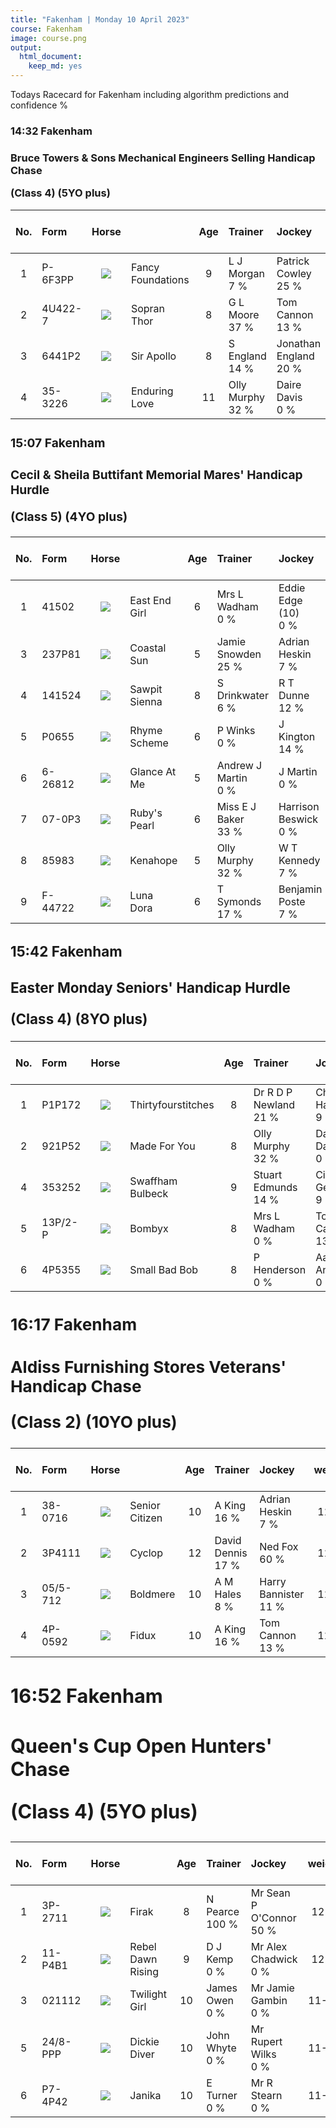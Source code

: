 ```yaml
---
title: "Fakenham | Monday 10 April 2023"
course: Fakenham
image: course.png
output:
  html_document:
    keep_md: yes
---
```





Todays Racecard for Fakenham including algorithm predictions and confidence %


<h3>  14:32 Fakenham <h3> 

Bruce Towers & Sons Mechanical Engineers Selling Handicap Chase 

(Class 4) (5YO plus) 

<div class="table-responsive"> 
<table class="racecard table table-hover" style="width: auto !important; margin-left: auto; margin-right: auto;">
 <thead>
  <tr>
   <th style="text-align:center;"> No. </th>
   <th style="text-align:left;"> Form </th>
   <th style="text-align:center;"> Horse </th>
   <th style="text-align:left;">  </th>
   <th style="text-align:center;"> Age </th>
   <th style="text-align:left;"> Trainer </th>
   <th style="text-align:left;"> Jockey </th>
   <th style="text-align:center;"> weight </th>
   <th style="text-align:center;"> OR <br> DSLR </th>
   <th style="text-align:center;"> VDW <br> Alt VDW </th>
   <th style="text-align:center;"> Pred Score </th>
   <th style="text-align:center;"> Predicted Position </th>
   <th style="text-align:center;"> Win % </th>
   <th style="text-align:center;"> ew probability </th>
   <th style="text-align:center;"> ew preference </th>
   <th style="text-align:center;"> Odds </th>
  </tr>
 </thead>
<tbody>
  <tr>
   <td style="text-align:center;width: 65px; "> 1 </td>
   <td style="text-align:left;"> P-6F3PP </td>
   <td style="text-align:center;width: 40px; ">  <html><body><img src="https://www.attheraces.com/images/silks/20230410/20230410fkn143201.png?v=2"></body></html>
</td>
   <td style="text-align:left;"> Fancy Foundations </td>
   <td style="text-align:center;"> 9 </td>
   <td style="text-align:left;"> L J Morgan <br> <div class="badge rounded-pill cool "> 7 % <div> </div>
</div>
</td>
   <td style="text-align:left;"> Patrick Cowley  <br> <div class="badge rounded-pill hot "> 25 % <div> </div>
</div>
</td>
   <td style="text-align:center;"> 12-0 </td>
   <td style="text-align:center;"> 122 <br> 103 </td>
   <td style="text-align:center;"> 23 </td>
   <td style="text-align:center;"> 2.647 </td>
   <td style="text-align:center;"> 4 </td>
   <td style="text-align:center;"> <div class="progress" style="height:5px">     <div class="progress-bar rounded-3 bg-primary" role="progressbar" style="width: 0% " aria-valuenow="25" aria-valuemin="0" aria-valuemax="100"></div> </div> <br> 0% </td>
   <td style="text-align:center;"> 0.0556104 </td>
   <td style="text-align:center;"> 4 </td>
   <td style="text-align:center;"> 4.500 </td>
  </tr>
  <tr>
   <td style="text-align:center;width: 65px; "> 2 </td>
   <td style="text-align:left;"> 4U422-7 </td>
   <td style="text-align:center;width: 40px; ">  <html><body><img src="https://www.attheraces.com/images/silks/20230410/20230410fkn143202.png?v=2"></body></html>
</td>
   <td style="text-align:left;"> Sopran Thor </td>
   <td style="text-align:center;"> 8 </td>
   <td style="text-align:left;"> G L Moore <br> <div class="badge rounded-pill hot "> 37 % <div> </div>
</div>
</td>
   <td style="text-align:left;"> Tom Cannon <br> <div class="badge rounded-pill average "> 13 % <div> </div>
</div>
</td>
   <td style="text-align:center;"> 11-10 </td>
   <td style="text-align:center;"> 118 <br> 93 </td>
   <td style="text-align:center;"> 11 </td>
   <td style="text-align:center;"> 0.124 </td>
   <td style="text-align:center;"> 2 </td>
   <td style="text-align:center;"> <div class="progress" style="height:5px">     <div class="progress-bar rounded-3 bg-primary" role="progressbar" style="width: 0% " aria-valuenow="25" aria-valuemin="0" aria-valuemax="100"></div> </div> <br> 0% </td>
   <td style="text-align:center;"> 0.2772289 </td>
   <td style="text-align:center;"> 2 </td>
   <td style="text-align:center;"> 1.250 </td>
  </tr>
  <tr>
   <td style="text-align:center;width: 65px; "> 3 </td>
   <td style="text-align:left;"> 6441P2 </td>
   <td style="text-align:center;width: 40px; ">  <html><body><img src="https://www.attheraces.com/images/silks/20230410/20230410fkn143203.png?v=2"></body></html>
</td>
   <td style="text-align:left;"> Sir Apollo </td>
   <td style="text-align:center;"> 8 </td>
   <td style="text-align:left;"> S England <br> <div class="badge rounded-pill average "> 14 % <div> </div>
</div>
</td>
   <td style="text-align:left;"> Jonathan England <br> <div class="badge rounded-pill average "> 20 % <div> </div>
</div>
</td>
   <td style="text-align:center;"> 10-2 </td>
   <td style="text-align:center;"> 96 <br> 18 </td>
   <td style="text-align:center;"> 13 </td>
   <td style="text-align:center;"> -3.271 </td>
   <td style="text-align:center;"> 1 </td>
   <td style="text-align:center;"> <div class="progress" style="height:5px">     <div class="progress-bar rounded-3 bg-primary" role="progressbar" style="width: 100% " aria-valuenow="25" aria-valuemin="0" aria-valuemax="100"></div> </div> <br> 100% </td>
   <td style="text-align:center;"> 0.3192429 </td>
   <td style="text-align:center;"> 1 </td>
   <td style="text-align:center;"> 2.500 </td>
  </tr>
  <tr>
   <td style="text-align:center;width: 65px; "> 4 </td>
   <td style="text-align:left;"> 35-3226 </td>
   <td style="text-align:center;width: 40px; ">  <html><body><img src="https://www.attheraces.com/images/silks/20230410/20230410fkn143204.png?v=2"></body></html>
</td>
   <td style="text-align:left;"> Enduring Love </td>
   <td style="text-align:center;"> 11 </td>
   <td style="text-align:left;"> Olly Murphy <br> <div class="badge rounded-pill hot "> 32 % <div> </div>
</div>
</td>
   <td style="text-align:left;"> Daire Davis  <br> <div class="badge rounded-pill cool "> 0 % <div> </div>
</div>
</td>
   <td style="text-align:center;"> 10-2 </td>
   <td style="text-align:center;"> 96 <br> 26 </td>
   <td style="text-align:center;"> 10 </td>
   <td style="text-align:center;"> 0.394 </td>
   <td style="text-align:center;"> 3 </td>
   <td style="text-align:center;"> <div class="progress" style="height:5px">     <div class="progress-bar rounded-3 bg-primary" role="progressbar" style="width: 0% " aria-valuenow="25" aria-valuemin="0" aria-valuemax="100"></div> </div> <br> 0% </td>
   <td style="text-align:center;"> 0.0910507 </td>
   <td style="text-align:center;"> 3 </td>
   <td style="text-align:center;"> 3.333 </td>
  </tr>
</tbody>
</table><div>
<h3>  15:07 Fakenham <h3> 

Cecil & Sheila Buttifant Memorial Mares' Handicap Hurdle 

(Class 5) (4YO plus) 

<div class="table-responsive"> 
<table class="racecard table table-hover" style="width: auto !important; margin-left: auto; margin-right: auto;">
 <thead>
  <tr>
   <th style="text-align:center;"> No. </th>
   <th style="text-align:left;"> Form </th>
   <th style="text-align:center;"> Horse </th>
   <th style="text-align:left;">  </th>
   <th style="text-align:center;"> Age </th>
   <th style="text-align:left;"> Trainer </th>
   <th style="text-align:left;"> Jockey </th>
   <th style="text-align:center;"> weight </th>
   <th style="text-align:center;"> OR <br> DSLR </th>
   <th style="text-align:center;"> VDW <br> Alt VDW </th>
   <th style="text-align:center;"> Pred Score </th>
   <th style="text-align:center;"> Predicted Position </th>
   <th style="text-align:center;"> Win % </th>
   <th style="text-align:center;"> ew probability </th>
   <th style="text-align:center;"> ew preference </th>
   <th style="text-align:center;"> Odds </th>
  </tr>
 </thead>
<tbody>
  <tr>
   <td style="text-align:center;width: 65px; "> 1 </td>
   <td style="text-align:left;"> 41502 </td>
   <td style="text-align:center;width: 40px; ">  <html><body><img src="https://www.attheraces.com/images/silks/20230410/20230410fkn150701.png?v=2"></body></html>
</td>
   <td style="text-align:left;"> East End Girl </td>
   <td style="text-align:center;"> 6 </td>
   <td style="text-align:left;"> Mrs L Wadham <br> <div class="badge rounded-pill cool "> 0 % <div> </div>
</div>
</td>
   <td style="text-align:left;"> Eddie Edge (10) <br> <div class="badge rounded-pill cool "> 0 % <div> </div>
</div>
</td>
   <td style="text-align:center;"> 12-0 </td>
   <td style="text-align:center;"> 99 <br> 20 </td>
   <td style="text-align:center;"> 17 </td>
   <td style="text-align:center;"> -2.274 </td>
   <td style="text-align:center;"> 4 </td>
   <td style="text-align:center;"> <div class="progress" style="height:5px">     <div class="progress-bar rounded-3 bg-primary" role="progressbar" style="width: 2.5% " aria-valuenow="25" aria-valuemin="0" aria-valuemax="100"></div> </div> <br> 2.5% </td>
   <td style="text-align:center;"> 0.1453201 </td>
   <td style="text-align:center;"> 4 </td>
   <td style="text-align:center;"> 4.500 </td>
  </tr>
  <tr>
   <td style="text-align:center;width: 65px; "> 3 </td>
   <td style="text-align:left;"> 237P81 </td>
   <td style="text-align:center;width: 40px; ">  <html><body><img src="https://www.attheraces.com/images/silks/20230410/20230410fkn150703.png?v=2"></body></html>
</td>
   <td style="text-align:left;"> Coastal Sun </td>
   <td style="text-align:center;"> 5 </td>
   <td style="text-align:left;"> Jamie Snowden <br> <div class="badge rounded-pill hot "> 25 % <div> </div>
</div>
</td>
   <td style="text-align:left;"> Adrian Heskin <br> <div class="badge rounded-pill cool "> 7 % <div> </div>
</div>
</td>
   <td style="text-align:center;"> 11-4 </td>
   <td style="text-align:center;"> 89 <br> 131 </td>
   <td style="text-align:center;"> 19 </td>
   <td style="text-align:center;"> -2.430 </td>
   <td style="text-align:center;"> 2 </td>
   <td style="text-align:center;"> <div class="progress" style="height:5px">     <div class="progress-bar rounded-3 bg-primary" role="progressbar" style="width: 2% " aria-valuenow="25" aria-valuemin="0" aria-valuemax="100"></div> </div> <br> 2% </td>
   <td style="text-align:center;"> 0.0776661 </td>
   <td style="text-align:center;"> 5 </td>
   <td style="text-align:center;"> 9.000 </td>
  </tr>
  <tr>
   <td style="text-align:center;width: 65px; "> 4 </td>
   <td style="text-align:left;"> 141524 </td>
   <td style="text-align:center;width: 40px; ">  <html><body><img src="https://www.attheraces.com/images/silks/20230410/20230410fkn150704.png?v=2"></body></html>
</td>
   <td style="text-align:left;"> Sawpit Sienna </td>
   <td style="text-align:center;"> 8 </td>
   <td style="text-align:left;"> S Drinkwater <br> <div class="badge rounded-pill cool "> 6 % <div> </div>
</div>
</td>
   <td style="text-align:left;"> R T Dunne <br> <div class="badge rounded-pill average "> 12 % <div> </div>
</div>
</td>
   <td style="text-align:center;"> 11-4 </td>
   <td style="text-align:center;"> 89 <br> 15 </td>
   <td style="text-align:center;"> 11 </td>
   <td style="text-align:center;"> -2.330 </td>
   <td style="text-align:center;"> 3 </td>
   <td style="text-align:center;"> <div class="progress" style="height:5px">     <div class="progress-bar rounded-3 bg-primary" role="progressbar" style="width: 6% " aria-valuenow="25" aria-valuemin="0" aria-valuemax="100"></div> </div> <br> 6% </td>
   <td style="text-align:center;"> 0.1737901 </td>
   <td style="text-align:center;"> 2 </td>
   <td style="text-align:center;"> 3.500 </td>
  </tr>
  <tr>
   <td style="text-align:center;width: 65px; "> 5 </td>
   <td style="text-align:left;"> P0655 </td>
   <td style="text-align:center;width: 40px; ">  <html><body><img src="https://www.attheraces.com/images/silks/20230410/20230410fkn150705.png?v=2"></body></html>
</td>
   <td style="text-align:left;"> Rhyme Scheme </td>
   <td style="text-align:center;"> 6 </td>
   <td style="text-align:left;"> P Winks <br> <div class="badge rounded-pill cool "> 0 % <div> </div>
</div>
</td>
   <td style="text-align:left;"> J Kington <br> <div class="badge rounded-pill average "> 14 % <div> </div>
</div>
</td>
   <td style="text-align:center;"> 11-3 </td>
   <td style="text-align:center;"> 88 <br> 24 </td>
   <td style="text-align:center;"> 16 </td>
   <td style="text-align:center;"> -0.976 </td>
   <td style="text-align:center;"> 7 </td>
   <td style="text-align:center;"> <div class="progress" style="height:5px">     <div class="progress-bar rounded-3 bg-primary" role="progressbar" style="width: 7% " aria-valuenow="25" aria-valuemin="0" aria-valuemax="100"></div> </div> <br> 7% </td>
   <td style="text-align:center;"> 0.0248228 </td>
   <td style="text-align:center;"> 8 </td>
   <td style="text-align:center;"> 22.000 </td>
  </tr>
  <tr>
   <td style="text-align:center;width: 65px; "> 6 </td>
   <td style="text-align:left;"> 6-26812 </td>
   <td style="text-align:center;width: 40px; ">  <html><body><img src="https://www.attheraces.com/images/silks/20230410/20230410fkn150706.png?v=2"></body></html>
</td>
   <td style="text-align:left;"> Glance At Me </td>
   <td style="text-align:center;"> 5 </td>
   <td style="text-align:left;"> Andrew J Martin <br> <div class="badge rounded-pill cool "> 0 % <div> </div>
</div>
</td>
   <td style="text-align:left;"> J Martin  <br> <div class="badge rounded-pill cool "> 0 % <div> </div>
</div>
</td>
   <td style="text-align:center;"> 10-11 </td>
   <td style="text-align:center;"> 82 <br> 35 </td>
   <td style="text-align:center;"> 11 </td>
   <td style="text-align:center;"> -0.771 </td>
   <td style="text-align:center;"> 8 </td>
   <td style="text-align:center;"> <div class="progress" style="height:5px">     <div class="progress-bar rounded-3 bg-primary" role="progressbar" style="width: 0% " aria-valuenow="25" aria-valuemin="0" aria-valuemax="100"></div> </div> <br> 0% </td>
   <td style="text-align:center;"> 0.2897080 </td>
   <td style="text-align:center;"> 1 </td>
   <td style="text-align:center;"> 3.000 </td>
  </tr>
  <tr>
   <td style="text-align:center;width: 65px; "> 7 </td>
   <td style="text-align:left;"> 07-0P3 </td>
   <td style="text-align:center;width: 40px; ">  <html><body><img src="https://www.attheraces.com/images/silks/20230410/20230410fkn150707.png?v=2"></body></html>
</td>
   <td style="text-align:left;"> Ruby's Pearl </td>
   <td style="text-align:center;"> 6 </td>
   <td style="text-align:left;"> Miss E J Baker <br> <div class="badge rounded-pill hot "> 33 % <div> </div>
</div>
</td>
   <td style="text-align:left;"> Harrison Beswick  <br> <div class="badge rounded-pill cool "> 0 % <div> </div>
</div>
</td>
   <td style="text-align:center;"> 10-11 </td>
   <td style="text-align:center;"> 82 <br> 35 </td>
   <td style="text-align:center;"> 23 </td>
   <td style="text-align:center;"> -1.651 </td>
   <td style="text-align:center;"> 6 </td>
   <td style="text-align:center;"> <div class="progress" style="height:5px">     <div class="progress-bar rounded-3 bg-primary" role="progressbar" style="width: 0.5% " aria-valuenow="25" aria-valuemin="0" aria-valuemax="100"></div> </div> <br> 0.5% </td>
   <td style="text-align:center;"> 0.0739351 </td>
   <td style="text-align:center;"> 6 </td>
   <td style="text-align:center;"> 11.000 </td>
  </tr>
  <tr>
   <td style="text-align:center;width: 65px; "> 8 </td>
   <td style="text-align:left;"> 85983 </td>
   <td style="text-align:center;width: 40px; ">  <html><body><img src="https://www.attheraces.com/images/silks/20230410/20230410fkn150708.png?v=2"></body></html>
</td>
   <td style="text-align:left;"> Kenahope </td>
   <td style="text-align:center;"> 5 </td>
   <td style="text-align:left;"> Olly Murphy <br> <div class="badge rounded-pill hot "> 32 % <div> </div>
</div>
</td>
   <td style="text-align:left;"> W T Kennedy <br> <div class="badge rounded-pill cool "> 7 % <div> </div>
</div>
</td>
   <td style="text-align:center;"> 10-8 </td>
   <td style="text-align:center;"> 79 <br> 17 </td>
   <td style="text-align:center;"> 20 </td>
   <td style="text-align:center;"> -3.895 </td>
   <td style="text-align:center;"> 1 </td>
   <td style="text-align:center;"> <div class="progress" style="height:5px">     <div class="progress-bar rounded-3 bg-primary" role="progressbar" style="width: 73% " aria-valuenow="25" aria-valuemin="0" aria-valuemax="100"></div> </div> <br> 73% </td>
   <td style="text-align:center;"> 0.0513826 </td>
   <td style="text-align:center;"> 7 </td>
   <td style="text-align:center;"> 12.000 </td>
  </tr>
  <tr>
   <td style="text-align:center;width: 65px; "> 9 </td>
   <td style="text-align:left;"> F-44722 </td>
   <td style="text-align:center;width: 40px; ">  <html><body><img src="https://www.attheraces.com/images/silks/20230410/20230410fkn150709.png?v=2"></body></html>
</td>
   <td style="text-align:left;"> Luna Dora </td>
   <td style="text-align:center;"> 6 </td>
   <td style="text-align:left;"> T Symonds <br> <div class="badge rounded-pill average "> 17 % <div> </div>
</div>
</td>
   <td style="text-align:left;"> Benjamin Poste <br> <div class="badge rounded-pill cool "> 7 % <div> </div>
</div>
</td>
   <td style="text-align:center;"> 10-4 </td>
   <td style="text-align:center;"> 75 <br> 164 </td>
   <td style="text-align:center;"> 11 </td>
   <td style="text-align:center;"> -2.212 </td>
   <td style="text-align:center;"> 5 </td>
   <td style="text-align:center;"> <div class="progress" style="height:5px">     <div class="progress-bar rounded-3 bg-primary" role="progressbar" style="width: 9% " aria-valuenow="25" aria-valuemin="0" aria-valuemax="100"></div> </div> <br> 9% </td>
   <td style="text-align:center;"> 0.1497453 </td>
   <td style="text-align:center;"> 3 </td>
   <td style="text-align:center;"> 3.333 </td>
  </tr>
</tbody>
</table><div>
<h3>  15:42 Fakenham <h3> 

Easter Monday Seniors' Handicap Hurdle 

(Class 4) (8YO plus) 

<div class="table-responsive"> 
<table class="racecard table table-hover" style="width: auto !important; margin-left: auto; margin-right: auto;">
 <thead>
  <tr>
   <th style="text-align:center;"> No. </th>
   <th style="text-align:left;"> Form </th>
   <th style="text-align:center;"> Horse </th>
   <th style="text-align:left;">  </th>
   <th style="text-align:center;"> Age </th>
   <th style="text-align:left;"> Trainer </th>
   <th style="text-align:left;"> Jockey </th>
   <th style="text-align:center;"> weight </th>
   <th style="text-align:center;"> OR <br> DSLR </th>
   <th style="text-align:center;"> VDW <br> Alt VDW </th>
   <th style="text-align:center;"> Pred Score </th>
   <th style="text-align:center;"> Predicted Position </th>
   <th style="text-align:center;"> Win % </th>
   <th style="text-align:center;"> ew probability </th>
   <th style="text-align:center;"> ew preference </th>
   <th style="text-align:center;"> Odds </th>
  </tr>
 </thead>
<tbody>
  <tr>
   <td style="text-align:center;width: 65px; "> 1 </td>
   <td style="text-align:left;"> P1P172 </td>
   <td style="text-align:center;width: 40px; ">  <html><body><img src="https://www.attheraces.com/images/silks/20230410/20230410fkn154201.png?v=2"></body></html>
</td>
   <td style="text-align:left;"> Thirtyfourstitches </td>
   <td style="text-align:center;"> 8 </td>
   <td style="text-align:left;"> Dr R D P Newland <br> <div class="badge rounded-pill hot "> 21 % <div> </div>
</div>
</td>
   <td style="text-align:left;"> Charlie Hammond <br> <div class="badge rounded-pill cool "> 9 % <div> </div>
</div>
</td>
   <td style="text-align:center;"> 12-2 </td>
   <td style="text-align:center;"> 122 <br> 14 </td>
   <td style="text-align:center;"> 10 </td>
   <td style="text-align:center;"> -1.562 </td>
   <td style="text-align:center;"> 1 </td>
   <td style="text-align:center;"> <div class="progress" style="height:5px">     <div class="progress-bar rounded-3 bg-primary" role="progressbar" style="width: 17% " aria-valuenow="25" aria-valuemin="0" aria-valuemax="100"></div> </div> <br> 17% </td>
   <td style="text-align:center;"> 0.6968865 </td>
   <td style="text-align:center;"> 1 </td>
   <td style="text-align:center;"> 1.4 </td>
  </tr>
  <tr>
   <td style="text-align:center;width: 65px; "> 2 </td>
   <td style="text-align:left;"> 921P52 </td>
   <td style="text-align:center;width: 40px; ">  <html><body><img src="https://www.attheraces.com/images/silks/20230410/20230410fkn154202.png?v=2"></body></html>
</td>
   <td style="text-align:left;"> Made For You </td>
   <td style="text-align:center;"> 8 </td>
   <td style="text-align:left;"> Olly Murphy <br> <div class="badge rounded-pill hot "> 32 % <div> </div>
</div>
</td>
   <td style="text-align:left;"> Daire Davis  <br> <div class="badge rounded-pill cool "> 0 % <div> </div>
</div>
</td>
   <td style="text-align:center;"> 12-2 </td>
   <td style="text-align:center;"> 122 <br> 20 </td>
   <td style="text-align:center;"> 17 </td>
   <td style="text-align:center;"> -0.447 </td>
   <td style="text-align:center;"> 4 </td>
   <td style="text-align:center;"> <div class="progress" style="height:5px">     <div class="progress-bar rounded-3 bg-primary" role="progressbar" style="width: 1% " aria-valuenow="25" aria-valuemin="0" aria-valuemax="100"></div> </div> <br> 1% </td>
   <td style="text-align:center;"> 0.0519845 </td>
   <td style="text-align:center;"> 4 </td>
   <td style="text-align:center;"> 5.5 </td>
  </tr>
  <tr>
   <td style="text-align:center;width: 65px; "> 4 </td>
   <td style="text-align:left;"> 353252 </td>
   <td style="text-align:center;width: 40px; ">  <html><body><img src="https://www.attheraces.com/images/silks/20230410/20230410fkn154204.png?v=2"></body></html>
</td>
   <td style="text-align:left;"> Swaffham Bulbeck </td>
   <td style="text-align:center;"> 9 </td>
   <td style="text-align:left;"> Stuart Edmunds <br> <div class="badge rounded-pill average "> 14 % <div> </div>
</div>
</td>
   <td style="text-align:left;"> Ciaran Gethings <br> <div class="badge rounded-pill cool "> 9 % <div> </div>
</div>
</td>
   <td style="text-align:center;"> 12-0 </td>
   <td style="text-align:center;"> 120 <br> 24 </td>
   <td style="text-align:center;"> 9 </td>
   <td style="text-align:center;"> -0.799 </td>
   <td style="text-align:center;"> 2 </td>
   <td style="text-align:center;"> <div class="progress" style="height:5px">     <div class="progress-bar rounded-3 bg-primary" role="progressbar" style="width: 2.5% " aria-valuenow="25" aria-valuemin="0" aria-valuemax="100"></div> </div> <br> 2.5% </td>
   <td style="text-align:center;"> 0.2210256 </td>
   <td style="text-align:center;"> 3 </td>
   <td style="text-align:center;"> 3.5 </td>
  </tr>
  <tr>
   <td style="text-align:center;width: 65px; "> 5 </td>
   <td style="text-align:left;"> 13P/2-P </td>
   <td style="text-align:center;width: 40px; ">  <html><body><img src="https://www.attheraces.com/images/silks/20230410/20230410fkn154205.png?v=2"></body></html>
</td>
   <td style="text-align:left;"> Bombyx </td>
   <td style="text-align:center;"> 8 </td>
   <td style="text-align:left;"> Mrs L Wadham <br> <div class="badge rounded-pill cool "> 0 % <div> </div>
</div>
</td>
   <td style="text-align:left;"> Tom Cannon <br> <div class="badge rounded-pill average "> 13 % <div> </div>
</div>
</td>
   <td style="text-align:center;"> 11-9 </td>
   <td style="text-align:center;"> 115 <br> 28 </td>
   <td style="text-align:center;"> 22 </td>
   <td style="text-align:center;"> 0.404 </td>
   <td style="text-align:center;"> 5 </td>
   <td style="text-align:center;"> <div class="progress" style="height:5px">     <div class="progress-bar rounded-3 bg-primary" role="progressbar" style="width: 27.5% " aria-valuenow="25" aria-valuemin="0" aria-valuemax="100"></div> </div> <br> 27.5% </td>
   <td style="text-align:center;"> 0.0424646 </td>
   <td style="text-align:center;"> 5 </td>
   <td style="text-align:center;"> 7.5 </td>
  </tr>
  <tr>
   <td style="text-align:center;width: 65px; "> 6 </td>
   <td style="text-align:left;"> 4P5355 </td>
   <td style="text-align:center;width: 40px; ">  <html><body><img src="https://www.attheraces.com/images/silks/20230410/20230410fkn154206.png?v=2"></body></html>
</td>
   <td style="text-align:left;"> Small Bad Bob </td>
   <td style="text-align:center;"> 8 </td>
   <td style="text-align:left;"> P Henderson <br> <div class="badge rounded-pill cool "> 0 % <div> </div>
</div>
</td>
   <td style="text-align:left;"> Aaron Anderson  <br> <div class="badge rounded-pill cool "> 0 % <div> </div>
</div>
</td>
   <td style="text-align:center;"> 11-1 </td>
   <td style="text-align:center;"> 107 <br> 44 </td>
   <td style="text-align:center;"> 13 </td>
   <td style="text-align:center;"> -0.460 </td>
   <td style="text-align:center;"> 3 </td>
   <td style="text-align:center;"> <div class="progress" style="height:5px">     <div class="progress-bar rounded-3 bg-primary" role="progressbar" style="width: 52% " aria-valuenow="25" aria-valuemin="0" aria-valuemax="100"></div> </div> <br> 52% </td>
   <td style="text-align:center;"> 0.2292752 </td>
   <td style="text-align:center;"> 2 </td>
   <td style="text-align:center;"> 3.5 </td>
  </tr>
</tbody>
</table><div>
<h3>  16:17 Fakenham <h3> 

Aldiss Furnishing Stores Veterans' Handicap Chase 

(Class 2) (10YO plus) 

<div class="table-responsive"> 
<table class="racecard table table-hover" style="width: auto !important; margin-left: auto; margin-right: auto;">
 <thead>
  <tr>
   <th style="text-align:center;"> No. </th>
   <th style="text-align:left;"> Form </th>
   <th style="text-align:center;"> Horse </th>
   <th style="text-align:left;">  </th>
   <th style="text-align:center;"> Age </th>
   <th style="text-align:left;"> Trainer </th>
   <th style="text-align:left;"> Jockey </th>
   <th style="text-align:center;"> weight </th>
   <th style="text-align:center;"> OR <br> DSLR </th>
   <th style="text-align:center;"> VDW <br> Alt VDW </th>
   <th style="text-align:center;"> Pred Score </th>
   <th style="text-align:center;"> Predicted Position </th>
   <th style="text-align:center;"> Win % </th>
   <th style="text-align:center;"> ew probability </th>
   <th style="text-align:center;"> ew preference </th>
   <th style="text-align:center;"> Odds </th>
  </tr>
 </thead>
<tbody>
  <tr>
   <td style="text-align:center;width: 65px; "> 1 </td>
   <td style="text-align:left;"> 38-0716 </td>
   <td style="text-align:center;width: 40px; ">  <html><body><img src="https://www.attheraces.com/images/silks/20230410/20230410fkn161701.png?v=2"></body></html>
</td>
   <td style="text-align:left;"> Senior Citizen </td>
   <td style="text-align:center;"> 10 </td>
   <td style="text-align:left;"> A King <br> <div class="badge rounded-pill average "> 16 % <div> </div>
</div>
</td>
   <td style="text-align:left;"> Adrian Heskin <br> <div class="badge rounded-pill cool "> 7 % <div> </div>
</div>
</td>
   <td style="text-align:center;"> 11-8 </td>
   <td style="text-align:center;"> 137 <br> 57 </td>
   <td style="text-align:center;"> 14 </td>
   <td style="text-align:center;"> 1.495 </td>
   <td style="text-align:center;"> 3 </td>
   <td style="text-align:center;"> <div class="progress" style="height:5px">     <div class="progress-bar rounded-3 bg-primary" role="progressbar" style="width: 0% " aria-valuenow="25" aria-valuemin="0" aria-valuemax="100"></div> </div> <br> 0% </td>
   <td style="text-align:center;"> 0.0772540 </td>
   <td style="text-align:center;"> 4 </td>
   <td style="text-align:center;"> 4.5 </td>
  </tr>
  <tr>
   <td style="text-align:center;width: 65px; "> 2 </td>
   <td style="text-align:left;"> 3P4111 </td>
   <td style="text-align:center;width: 40px; ">  <html><body><img src="https://www.attheraces.com/images/silks/20230410/20230410fkn161702.png?v=2"></body></html>
</td>
   <td style="text-align:left;"> Cyclop </td>
   <td style="text-align:center;"> 12 </td>
   <td style="text-align:left;"> David Dennis <br> <div class="badge rounded-pill average "> 17 % <div> </div>
</div>
</td>
   <td style="text-align:left;"> Ned Fox  <br> <div class="badge rounded-pill hot "> 60 % <div> </div>
</div>
</td>
   <td style="text-align:center;"> 11-7 </td>
   <td style="text-align:center;"> 136 <br> 16 </td>
   <td style="text-align:center;"> 3 </td>
   <td style="text-align:center;"> -2.060 </td>
   <td style="text-align:center;"> 1 </td>
   <td style="text-align:center;"> <div class="progress" style="height:5px">     <div class="progress-bar rounded-3 bg-primary" role="progressbar" style="width: 100% " aria-valuenow="25" aria-valuemin="0" aria-valuemax="100"></div> </div> <br> 100% </td>
   <td style="text-align:center;"> 0.4904203 </td>
   <td style="text-align:center;"> 1 </td>
   <td style="text-align:center;"> 2.4 </td>
  </tr>
  <tr>
   <td style="text-align:center;width: 65px; "> 3 </td>
   <td style="text-align:left;"> 05/5-712 </td>
   <td style="text-align:center;width: 40px; ">  <html><body><img src="https://www.attheraces.com/images/silks/20230410/20230410fkn161703.png?v=2"></body></html>
</td>
   <td style="text-align:left;"> Boldmere </td>
   <td style="text-align:center;"> 10 </td>
   <td style="text-align:left;"> A M Hales <br> <div class="badge rounded-pill cool "> 8 % <div> </div>
</div>
</td>
   <td style="text-align:left;"> Harry Bannister <br> <div class="badge rounded-pill average "> 11 % <div> </div>
</div>
</td>
   <td style="text-align:center;"> 11-6 </td>
   <td style="text-align:center;"> 135 <br> 16 </td>
   <td style="text-align:center;"> 10 </td>
   <td style="text-align:center;"> 2.020 </td>
   <td style="text-align:center;"> 4 </td>
   <td style="text-align:center;"> <div class="progress" style="height:5px">     <div class="progress-bar rounded-3 bg-primary" role="progressbar" style="width: 0% " aria-valuenow="25" aria-valuemin="0" aria-valuemax="100"></div> </div> <br> 0% </td>
   <td style="text-align:center;"> 0.1032069 </td>
   <td style="text-align:center;"> 3 </td>
   <td style="text-align:center;"> 2.0 </td>
  </tr>
  <tr>
   <td style="text-align:center;width: 65px; "> 4 </td>
   <td style="text-align:left;"> 4P-0592 </td>
   <td style="text-align:center;width: 40px; ">  <html><body><img src="https://www.attheraces.com/images/silks/20230410/20230410fkn161704.png?v=2"></body></html>
</td>
   <td style="text-align:left;"> Fidux </td>
   <td style="text-align:center;"> 10 </td>
   <td style="text-align:left;"> A King <br> <div class="badge rounded-pill average "> 16 % <div> </div>
</div>
</td>
   <td style="text-align:left;"> Tom Cannon <br> <div class="badge rounded-pill average "> 13 % <div> </div>
</div>
</td>
   <td style="text-align:center;"> 11-2 </td>
   <td style="text-align:center;"> 131 <br> 47 </td>
   <td style="text-align:center;"> 16 </td>
   <td style="text-align:center;"> -1.053 </td>
   <td style="text-align:center;"> 2 </td>
   <td style="text-align:center;"> <div class="progress" style="height:5px">     <div class="progress-bar rounded-3 bg-primary" role="progressbar" style="width: 0% " aria-valuenow="25" aria-valuemin="0" aria-valuemax="100"></div> </div> <br> 0% </td>
   <td style="text-align:center;"> 0.2473250 </td>
   <td style="text-align:center;"> 2 </td>
   <td style="text-align:center;"> 2.4 </td>
  </tr>
</tbody>
</table><div>
<h3>  16:52 Fakenham <h3> 

Queen's Cup Open Hunters' Chase 

(Class 4) (5YO plus) 

<div class="table-responsive"> 
<table class="racecard table table-hover" style="width: auto !important; margin-left: auto; margin-right: auto;">
 <thead>
  <tr>
   <th style="text-align:center;"> No. </th>
   <th style="text-align:left;"> Form </th>
   <th style="text-align:center;"> Horse </th>
   <th style="text-align:left;">  </th>
   <th style="text-align:center;"> Age </th>
   <th style="text-align:left;"> Trainer </th>
   <th style="text-align:left;"> Jockey </th>
   <th style="text-align:center;"> weight </th>
   <th style="text-align:center;"> OR <br> DSLR </th>
   <th style="text-align:center;"> VDW <br> Alt VDW </th>
   <th style="text-align:center;"> Pred Score </th>
   <th style="text-align:center;"> Predicted Position </th>
   <th style="text-align:center;"> Win % </th>
   <th style="text-align:center;"> ew probability </th>
   <th style="text-align:center;"> ew preference </th>
   <th style="text-align:center;"> Odds </th>
  </tr>
 </thead>
<tbody>
  <tr>
   <td style="text-align:center;width: 65px; "> 1 </td>
   <td style="text-align:left;"> 3P-2711 </td>
   <td style="text-align:center;width: 40px; ">  <html><body><img src="https://www.attheraces.com/images/silks/20230410/20230410fkn165201.png?v=2"></body></html>
</td>
   <td style="text-align:left;"> Firak </td>
   <td style="text-align:center;"> 8 </td>
   <td style="text-align:left;"> N Pearce <br> <div class="badge rounded-pill hot "> 100 % <div> </div>
</div>
</td>
   <td style="text-align:left;"> Mr Sean P O'Connor  <br> <div class="badge rounded-pill hot "> 50 % <div> </div>
</div>
</td>
   <td style="text-align:center;"> 12-2 </td>
   <td style="text-align:center;"> 119 <br> 11 </td>
   <td style="text-align:center;"> 9 </td>
   <td style="text-align:center;"> -2.243 </td>
   <td style="text-align:center;"> 1 </td>
   <td style="text-align:center;"> <div class="progress" style="height:5px">     <div class="progress-bar rounded-3 bg-primary" role="progressbar" style="width: 81% " aria-valuenow="25" aria-valuemin="0" aria-valuemax="100"></div> </div> <br> 81% </td>
   <td style="text-align:center;"> 0.6388031 </td>
   <td style="text-align:center;"> 1 </td>
   <td style="text-align:center;"> 1.625 </td>
  </tr>
  <tr>
   <td style="text-align:center;width: 65px; "> 2 </td>
   <td style="text-align:left;"> 11-P4B1 </td>
   <td style="text-align:center;width: 40px; ">  <html><body><img src="https://www.attheraces.com/images/silks/20230410/20230410fkn165202.png?v=2"></body></html>
</td>
   <td style="text-align:left;"> Rebel Dawn Rising </td>
   <td style="text-align:center;"> 9 </td>
   <td style="text-align:left;"> D J Kemp <br> <div class="badge rounded-pill cool "> 0 % <div> </div>
</div>
</td>
   <td style="text-align:left;"> Mr Alex Chadwick  <br> <div class="badge rounded-pill cool "> 0 % <div> </div>
</div>
</td>
   <td style="text-align:center;"> 12-0 </td>
   <td style="text-align:center;"> 110 <br> 15 </td>
   <td style="text-align:center;"> 15 </td>
   <td style="text-align:center;"> -1.357 </td>
   <td style="text-align:center;"> 2 </td>
   <td style="text-align:center;"> <div class="progress" style="height:5px">     <div class="progress-bar rounded-3 bg-primary" role="progressbar" style="width: 13% " aria-valuenow="25" aria-valuemin="0" aria-valuemax="100"></div> </div> <br> 13% </td>
   <td style="text-align:center;"> 0.4299755 </td>
   <td style="text-align:center;"> 2 </td>
   <td style="text-align:center;"> 1.250 </td>
  </tr>
  <tr>
   <td style="text-align:center;width: 65px; "> 3 </td>
   <td style="text-align:left;"> 021112 </td>
   <td style="text-align:center;width: 40px; ">  <html><body><img src="https://www.attheraces.com/images/silks/20230410/20230410fkn165203.png?v=2"></body></html>
</td>
   <td style="text-align:left;"> Twilight Girl </td>
   <td style="text-align:center;"> 10 </td>
   <td style="text-align:left;"> James Owen <br> <div class="badge rounded-pill cool "> 0 % <div> </div>
</div>
</td>
   <td style="text-align:left;"> Mr Jamie Gambin  <br> <div class="badge rounded-pill cool "> 0 % <div> </div>
</div>
</td>
   <td style="text-align:center;"> 11-13 </td>
   <td style="text-align:center;"> 114 <br> 23 </td>
   <td style="text-align:center;"> 4 </td>
   <td style="text-align:center;"> -0.506 </td>
   <td style="text-align:center;"> 4 </td>
   <td style="text-align:center;"> <div class="progress" style="height:5px">     <div class="progress-bar rounded-3 bg-primary" role="progressbar" style="width: 0.5% " aria-valuenow="25" aria-valuemin="0" aria-valuemax="100"></div> </div> <br> 0.5% </td>
   <td style="text-align:center;"> 0.0150707 </td>
   <td style="text-align:center;"> 4 </td>
   <td style="text-align:center;"> 18.000 </td>
  </tr>
  <tr>
   <td style="text-align:center;width: 65px; "> 5 </td>
   <td style="text-align:left;"> 24/8-PPP </td>
   <td style="text-align:center;width: 40px; ">  <html><body><img src="https://www.attheraces.com/images/silks/20230410/20230410fkn165205.png?v=2"></body></html>
</td>
   <td style="text-align:left;"> Dickie Diver </td>
   <td style="text-align:center;"> 10 </td>
   <td style="text-align:left;"> John Whyte <br> <div class="badge rounded-pill cool "> 0 % <div> </div>
</div>
</td>
   <td style="text-align:left;"> Mr Rupert Wilks  <br> <div class="badge rounded-pill cool "> 0 % <div> </div>
</div>
</td>
   <td style="text-align:center;"> 11-12 </td>
   <td style="text-align:center;"> 122 <br> 23 </td>
   <td style="text-align:center;"> 30 </td>
   <td style="text-align:center;"> -0.658 </td>
   <td style="text-align:center;"> 3 </td>
   <td style="text-align:center;"> <div class="progress" style="height:5px">     <div class="progress-bar rounded-3 bg-primary" role="progressbar" style="width: 5.5% " aria-valuenow="25" aria-valuemin="0" aria-valuemax="100"></div> </div> <br> 5.5% </td>
   <td style="text-align:center;"> 0.0097453 </td>
   <td style="text-align:center;"> 5 </td>
   <td style="text-align:center;"> 18.000 </td>
  </tr>
  <tr>
   <td style="text-align:center;width: 65px; "> 6 </td>
   <td style="text-align:left;"> P7-4P42 </td>
   <td style="text-align:center;width: 40px; ">  <html><body><img src="https://www.attheraces.com/images/silks/20230410/20230410fkn165206.png?v=2"></body></html>
</td>
   <td style="text-align:left;"> Janika </td>
   <td style="text-align:center;"> 10 </td>
   <td style="text-align:left;"> E Turner <br> <div class="badge rounded-pill cool "> 0 % <div> </div>
</div>
</td>
   <td style="text-align:left;"> Mr R Stearn  <br> <div class="badge rounded-pill cool "> 0 % <div> </div>
</div>
</td>
   <td style="text-align:center;"> 11-12 </td>
   <td style="text-align:center;"> 137 <br> 15 </td>
   <td style="text-align:center;"> 16 </td>
   <td style="text-align:center;"> 0.098 </td>
   <td style="text-align:center;"> 5 </td>
   <td style="text-align:center;"> <div class="progress" style="height:5px">     <div class="progress-bar rounded-3 bg-primary" role="progressbar" style="width: 0% " aria-valuenow="25" aria-valuemin="0" aria-valuemax="100"></div> </div> <br> 0% </td>
   <td style="text-align:center;"> 0.0337253 </td>
   <td style="text-align:center;"> 3 </td>
   <td style="text-align:center;"> 4.500 </td>
  </tr>
</tbody>
</table><div>



